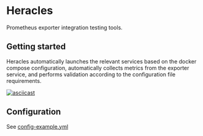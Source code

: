 # Heracles

Prometheus exporter integration testing tools.

## Getting started

Heracles automatically launches the relevant services based on the docker compose configuration, automatically collects metrics from the exporter service, and performs validation according to the configuration file requirements.

[![asciicast](https://asciinema.org/a/S78Os8otaSesVumywmr4Bywmu.svg)](https://asciinema.org/a/S78Os8otaSesVumywmr4Bywmu)

## Configuration

See [config-example.yml](config-example.yml)
